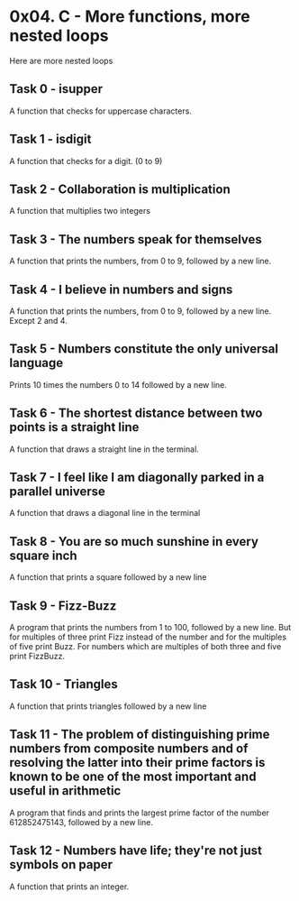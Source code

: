 # 0x04. C - More functions, more nested loops
Here are more nested loops

## Task 0 - isupper
A function that checks for uppercase characters.

## Task 1 - isdigit
A function that checks for a digit. (0 to 9)

## Task 2 - Collaboration is multiplication
A function that multiplies two integers

## Task 3 - The numbers speak for themselves
A function that prints the numbers, from 0 to 9, followed by a new line.

## Task 4 - I believe in numbers and signs
A function that prints the numbers, from 0 to 9, followed by a new line. Except 2 and 4.

## Task 5 - Numbers constitute the only universal language
Prints 10 times the numbers 0 to 14 followed by a new line.

## Task 6 - The shortest distance between two points is a straight line
A function that draws a straight line in the terminal.

## Task 7 - I feel like I am diagonally parked in a parallel universe
A function that draws a diagonal line in the terminal

## Task 8 - You are so much sunshine in every square inch
A function that prints a square followed by a new line

## Task 9 - Fizz-Buzz
A program that prints the numbers from 1 to 100, followed by a new line. 
But for multiples of three print Fizz instead of the number and for the multiples of five print Buzz. 
For numbers which are multiples of both three and five print FizzBuzz.

## Task 10 - Triangles
A function that prints triangles followed by a new line

## Task 11 - The problem of distinguishing prime numbers from composite numbers and of resolving the latter into their prime factors is known to be one of the most important and useful in arithmetic
A program that finds and prints the largest prime factor of the number 612852475143, followed by a new line.

## Task 12 - Numbers have life; they're not just symbols on paper
A function that prints an integer.
